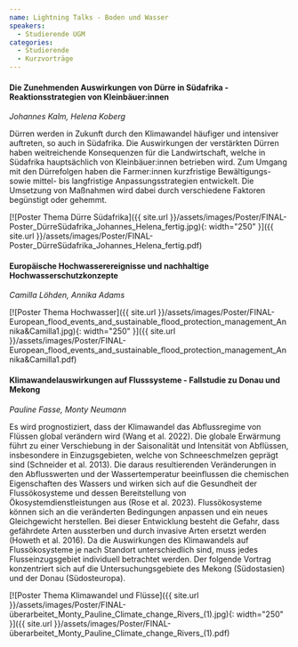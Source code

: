```yaml
---
name: Lightning Talks - Boden und Wasser
speakers:
  - Studierende UGM
categories:
  - Studierende
  - Kurzvorträge
---
```


#### Die Zunehmenden Auswirkungen von Dürre in Südafrika - Reaktionsstrategien von Kleinbäuer:innen
*Johannes Kalm, Helena Koberg*

Dürren werden in Zukunft durch den Klimawandel häufiger und intensiver auftreten, so auch in Südafrika. Die Auswirkungen der verstärkten Dürren haben weitreichende Konsequenzen für die Landwirtschaft, welche in Südafrika hauptsächlich von Kleinbäuer:innen betrieben wird. Zum Umgang mit den Dürrefolgen haben die Farmer:innen kurzfristige Bewältigungs- sowie mittel- bis langfristige Anpassungsstrategien entwickelt. Die Umsetzung von Maßnahmen wird dabei durch verschiedene Faktoren begünstigt oder gehemmt. 

[![Poster Thema Dürre Südafrika]({{ site.url }}/assets/images/Poster/FINAL-Poster_DürreSüdafrika_Johannes_Helena_fertig.jpg){: width="250" }]({{ site.url }}/assets/images/Poster/FINAL-Poster_DürreSüdafrika_Johannes_Helena_fertig.pdf)


#### Europäische Hochwasserereignisse und nachhaltige Hochwasserschutzkonzepte
*Camilla Löhden, Annika Adams*

[![Poster Thema Hochwasser]({{ site.url }}/assets/images/Poster/FINAL-European_flood_events_and_sustainable_flood_protection_management_Annika&Camilla1.jpg){: width="250" }]({{ site.url }}/assets/images/Poster/FINAL-European_flood_events_and_sustainable_flood_protection_management_Annika&Camilla1.pdf)



#### Klimawandelauswirkungen auf Flusssysteme - Fallstudie zu Donau und Mekong
*Pauline Fasse, Monty Neumann*

Es wird prognostiziert, dass der Klimawandel das Abflussregime von Flüssen global verändern wird (Wang et al. 2022). Die globale Erwärmung führt zu einer Verschiebung in der Saisonalität und Intensität von Abflüssen, insbesondere in Einzugsgebieten, welche von Schneeschmelzen geprägt sind (Schneider et al. 2013). Die daraus resultierenden Veränderungen in den Abflusswerten und der Wassertemperatur beeinflussen die chemischen Eigenschaften des Wassers und wirken sich auf die Gesundheit der Flussökosysteme und dessen Bereitstellung von Ökosystemdienstleistungen aus (Rose et al. 2023). Flussökosysteme können sich an die veränderten Bedingungen anpassen und ein neues Gleichgewicht herstellen. Bei dieser Entwicklung besteht die Gefahr, dass gefährdete Arten aussterben und durch invasive Arten ersetzt werden (Howeth et al. 2016). Da die Auswirkungen des Klimawandels auf Flussökosysteme je nach Standort unterschiedlich sind, muss jedes Flusseinzugsgebiet individuell betrachtet werden. Der folgende Vortrag konzentriert sich auf die Untersuchungsgebiete des Mekong (Südostasien) und der Donau (Südosteuropa).

[![Poster Thema Klimawandel und Flüsse]({{ site.url }}/assets/images/Poster/FINAL-überarbeitet_Monty_Pauline_Climate_change_Rivers_(1).jpg){: width="250" }]({{ site.url }}/assets/images/Poster/FINAL-überarbeitet_Monty_Pauline_Climate_change_Rivers_(1).pdf)